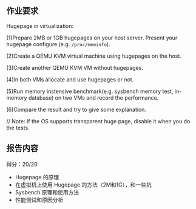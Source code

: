 ## 作业要求

Hugepage in virtualization:

  (1)Prepare 2MB or 1GB hugepages on your host server. Present your hugepage configure (e.g. `/proc/meminfo`).

  (2)Create a QEMU KVM virtual machine using hugepages on the host.

  (3)Create another QEMU KVM VM without hugepages.

  (4)In both VMs allocate and use hugepages or not.

  (5)Run memory instensive benchmark(e.g. sysbench memory test, in-memory database) on two VMs and record the performance.

  (6)Compare the result and try to give some explanation.

  // Note: If the OS supports transparent huge page, disable it when you do the tests.

## 报告内容

得分：20/20

* Hugepage 的原理
* 在虚拟机上使用 Hugepage 的方法（2M和1G），和一些坑
* Sysbench 原理和使用方法
* 性能测试和原因分析